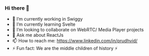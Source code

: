 ### Hi there 👋

- 🔭 I’m currently working in Swiggy
- 🌱 I’m currently learning Svelte
- 👯 I’m looking to collaborate on WebRTC/ Media Player projects
- 💬 Ask me about ReactJs
- 📫 How to reach me: https://www.linkedin.com/in/prudhvid/
- ⚡ Fun fact: We are the middle children of history ⚡️
